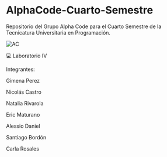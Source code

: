 # AlphaCode-Cuarto-Semestre

Repositorio del Grupo Alpha Code para el Cuarto Semestre de la Tecnicatura Universitaria en Programación.

![AC](https://user-images.githubusercontent.com/113073790/234140028-4ff97926-97ee-4ae4-ac7f-7bc66e26ad02.jpeg)

💻 Laboratorio IV


Integrantes:

Gimena Perez 

Nicolás Castro

Natalia Rivarola 

Eric Maturano 

Alessio Daniel 

Santiago Bordón 

Carla Rosales 
